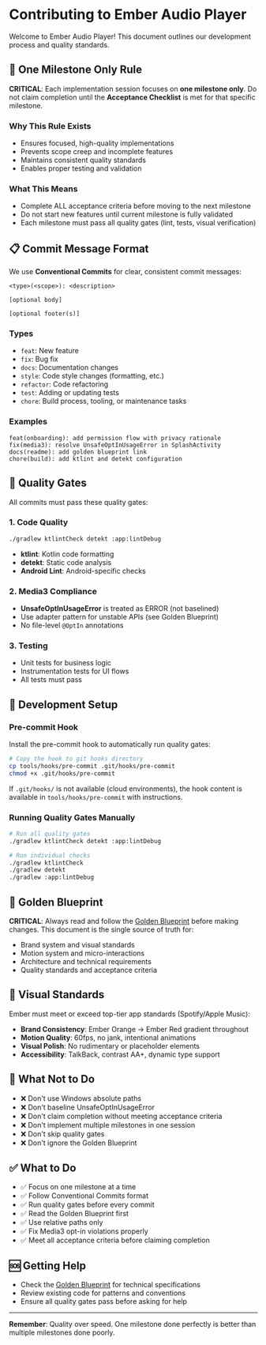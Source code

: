 # Contributing to Ember Audio Player

Welcome to Ember Audio Player! This document outlines our development process and quality standards.

## 🎯 One Milestone Only Rule

**CRITICAL**: Each implementation session focuses on **one milestone only**. Do not claim completion until the **Acceptance Checklist** is met for that specific milestone.

### Why This Rule Exists
- Ensures focused, high-quality implementations
- Prevents scope creep and incomplete features
- Maintains consistent quality standards
- Enables proper testing and validation

### What This Means
- Complete ALL acceptance criteria before moving to the next milestone
- Do not start new features until current milestone is fully validated
- Each milestone must pass all quality gates (lint, tests, visual verification)

## 📋 Commit Message Format

We use **Conventional Commits** for clear, consistent commit messages:

```
<type>(<scope>): <description>

[optional body]

[optional footer(s)]
```

### Types
- `feat`: New feature
- `fix`: Bug fix
- `docs`: Documentation changes
- `style`: Code style changes (formatting, etc.)
- `refactor`: Code refactoring
- `test`: Adding or updating tests
- `chore`: Build process, tooling, or maintenance tasks

### Examples
```
feat(onboarding): add permission flow with privacy rationale
fix(media3): resolve UnsafeOptInUsageError in SplashActivity
docs(readme): add golden blueprint link
chore(build): add ktlint and detekt configuration
```

## 🚨 Quality Gates

All commits must pass these quality gates:

### 1. Code Quality
```bash
./gradlew ktlintCheck detekt :app:lintDebug
```
- **ktlint**: Kotlin code formatting
- **detekt**: Static code analysis
- **Android Lint**: Android-specific checks

### 2. Media3 Compliance
- **UnsafeOptInUsageError** is treated as ERROR (not baselined)
- Use adapter pattern for unstable APIs (see Golden Blueprint)
- No file-level `@OptIn` annotations

### 3. Testing
- Unit tests for business logic
- Instrumentation tests for UI flows
- All tests must pass

## 🔧 Development Setup

### Pre-commit Hook
Install the pre-commit hook to automatically run quality gates:

```bash
# Copy the hook to git hooks directory
cp tools/hooks/pre-commit .git/hooks/pre-commit
chmod +x .git/hooks/pre-commit
```

If `.git/hooks/` is not available (cloud environments), the hook content is available in `tools/hooks/pre-commit` with instructions.

### Running Quality Gates Manually
```bash
# Run all quality gates
./gradlew ktlintCheck detekt :app:lintDebug

# Run individual checks
./gradlew ktlintCheck
./gradlew detekt
./gradlew :app:lintDebug
```

## 📖 Golden Blueprint

**CRITICAL**: Always read and follow the [Golden Blueprint](EMBER_GOLDEN_BLUEPRINT.md) before making changes. This document is the single source of truth for:

- Brand system and visual standards
- Motion system and micro-interactions
- Architecture and technical requirements
- Quality standards and acceptance criteria

## 🎨 Visual Standards

Ember must meet or exceed top-tier app standards (Spotify/Apple Music):

- **Brand Consistency**: Ember Orange → Ember Red gradient throughout
- **Motion Quality**: 60fps, no jank, intentional animations
- **Visual Polish**: No rudimentary or placeholder elements
- **Accessibility**: TalkBack, contrast AA+, dynamic type support

## 🚫 What Not to Do

- ❌ Don't use Windows absolute paths
- ❌ Don't baseline UnsafeOptInUsageError
- ❌ Don't claim completion without meeting acceptance criteria
- ❌ Don't implement multiple milestones in one session
- ❌ Don't skip quality gates
- ❌ Don't ignore the Golden Blueprint

## ✅ What to Do

- ✅ Focus on one milestone at a time
- ✅ Follow Conventional Commits format
- ✅ Run quality gates before every commit
- ✅ Read the Golden Blueprint first
- ✅ Use relative paths only
- ✅ Fix Media3 opt-in violations properly
- ✅ Meet all acceptance criteria before claiming completion

## 🆘 Getting Help

- Check the [Golden Blueprint](EMBER_GOLDEN_BLUEPRINT.md) for technical specifications
- Review existing code for patterns and conventions
- Ensure all quality gates pass before asking for help

---

**Remember**: Quality over speed. One milestone done perfectly is better than multiple milestones done poorly.
